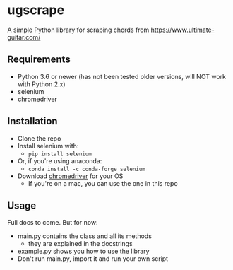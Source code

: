 # ugscrape

A simple Python library for scraping chords from https://www.ultimate-guitar.com/

## Requirements

* Python 3.6 or newer (has not been tested older versions, will NOT work with Python 2.x)
* selenium
* chromedriver

## Installation 

* Clone the repo
* Install selenium with:
  * ``pip install selenium``
* Or, if you're using anaconda:
  * ``conda install -c conda-forge selenium``
* Download [chromedriver](https://chromedriver.storage.googleapis.com/index.html?path=2.43/) for your OS
  * If you're on a mac, you can use the one in this repo
  
 ## Usage
  Full docs to come. But for now:
  * main.py contains the class and all its methods
    * they are explained in the docstrings
  * example.py shows you how to use the library
  * Don't run main.py, import it and run your own script

